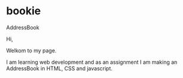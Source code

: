 # bookie
AddressBook

Hi, 

Welkom to my page.

I am learning web development and as an assignment I am making an AddressBook in HTML, CSS and javascript.
